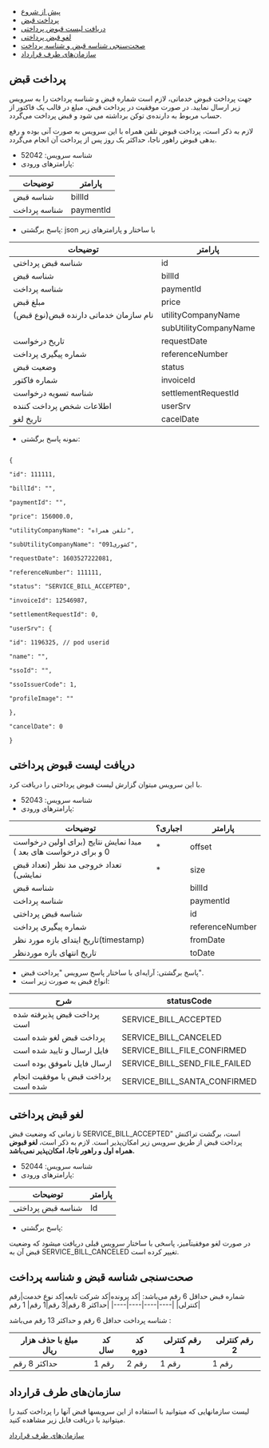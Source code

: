 - [پیش از شروع](#menu)
- [پرداخت قبض](#menu)
- [دریافت لیست قبوض پرداختی](#menu)
- [لغو قبض پرداختی](#menu)
- [صحت­‌سنجی شناسه قبض و شناسه پرداخت](#menu)
- [سازمان‌های طرف قرارداد](#menu)


## پرداخت قبض

جهت پرداخت قبوض خدماتی، لازم است شماره قبض و شناسه پرداخت را به سرویس زیر ارسال نمایید. در صورت موفقیت در پرداخت قبض، مبلغ در قالب یک فاکتور از حساب مربوط به دارنده‌ی توکن برداشته می شود و قبض پرداخت می‌گردد.

لازم به ذکر است، پرداخت قبوض تلفن همراه با این سرویس به صورت آنی بوده و رفع بدهی قبوض راهور ناجا، حداکثر یک روز پس از پرداخت آن انجام می‌گردد.

- شناسه سرویس: 52042
- پارامترهای ورودی:

|توضیحات|پارامتر|
|-----|-----|
|شناسه قبض|billId|
|شناسه پرداخت|paymentId|

- پاسخ برگشتی: json با ساختار و پارامترهای زیر 

|توضیحات|پارامتر|
|-----|-----|
| شناسه قبض پرداختی|id|
|شناسه قبض|billId|
|شناسه پرداخت|paymentId|
|مبلغ قبض|price|
|نام سازمان خدماتی دارنده قبض(نوع قبض)|utilityCompanyName|
||subUtilityCompanyName|
|تاریخ درخواست|requestDate|
|شماره پیگیری پرداخت|referenceNumber|
|وضعیت قبض|status|
|شماره فاکتور|invoiceId|
|شناسه تسویه درخواست|settlementRequestId|
|اطلاعات شخص پرداخت کننده|userSrv|
|تاریخ لغو|cacelDate|

- نمونه پاسخ برگشتی:

```javacript

{

"id": 111111,

"billId": "",

"paymentId": "",

"price": 156000.0,

"utilityCompanyName": "تلفن همراه",

"subUtilityCompanyName": "کشوری091",

"requestDate": 1603527222081,

"referenceNumber": 111111,

"status": "SERVICE_BILL_ACCEPTED",

"invoiceId": 12546987,

"settlementRequestId": 0,

"userSrv": {

"id": 1196325, // pod userid

"name": "",

"ssoId": "",

"ssoIssuerCode": 1,

"profileImage": ""

},

"cancelDate": 0

}
```

## دریافت لیست قبوض پرداختی

با این سرویس میتوان گزارش لیست قبوض پرداختی را دریافت کرد.

- شناسه سرویس: 52043
- پارامترهای ورودی:

|توضیحات|اجباری؟|پارامتر|
|----|-----|-----|
|مبدا نمایش نتایج (برای اولین درخواست 0 و برای درخواست های بعد )|*|offset|
|تعداد خروجی مد نظر (تعداد قبض نمایشی)|*|size|
| شناسه قبض||billId|
|شناسه پرداخت||paymentId|
|شناسه قبض پرداختی||id|
| شماره پیگیری پرداخت||referenceNumber|
|تاریخ ایتدای بازه مورد نظر(timestamp)||fromDate|
|تاریخ انتهای بازه موردنظر||toDate|


- پاسخ برگشتی: آرایه‌ای با ساختار پاسخ سرویس "پرداخت قبض".
- انواع قبض به صورت زیر است:

|شرح|statusCode|
|----|----|
|پرداخت قبض پذیرفته شده است|SERVICE_BILL_ACCEPTED|
|پرداخت قبض لغو شده است|SERVICE_BILL_CANCELED|
|فایل ارسال و تایید شده است|SERVICE_BILL_FILE_CONFIRMED|
|ارسال فایل ناموفق بوده است|SERVICE_BILL_SEND_FILE_FAILED|
|پرداخت قبض با موفقیت انجام شده است|SERVICE_BILL_SANTA_CONFIRMED|


## لغو قبض پرداختی

 تا زمانی که وضعیت قبض SERVICE_BILL_ACCEPTED"  است، برگشت تراکنش پرداخت قبض از طریق سرویس زیر امکان‌پذیر است.
 لازم به ذکر است، **لغو قبوض همراه اول و راهور ناجا، امکان‌پذیر نمی‌باشد.**

- شناسه سرویس: 52044
- پارامترهای ورودی:

|توضیحات|پارامتر|
|-----|-----|
|شناسه قبض پرداختی|Id|

- پاسخ برگشتی:


در صورت لغو موفقیت­آمیز، پاسخی با ساختار سرویس قبلی دریافت می­شود که وضعیت قبض آن به SERVICE_BILL_CANCELED تغییر کرده است.


## صحت­‌سنجی شناسه قبض و شناسه پرداخت

شماره قبض حداقل 6 رقم می‌باشد:
|کد پرونده|کد شرکت تابعه|کد نوع خدمت|رقم کنترلی|
|----|----|----|----|
|حداکثر 8 رقم|3 رقم|1 رقم| 1 رقم|

  
  


شناسه پرداخت حداقل 6 رقم و حداکثر 13 رقم می‌باشد :

|مبلغ با حذف هزار ریال|کد سال|کد دوره|رقم کنترلی 1|رقم کنترلی 2|
|---|----|----|----|---|
|حداکثر 8 رقم|1 رقم|2 رقم|1 رقم|1 رقم|  
  
  
  


## سازمان‌های طرف قرارداد



لیست سازمانهایی که میتوانید با استفاده از این سرویس­ها قبض آنها را پرداخت کنید را میتوانید با دریافت فابل زیر مشاهده کنید.

[سازمان‌های طرف قرارداد](https://core.pod.ir/nzh/file/?fileId=407735&hashCode=17071b19458-0.07657295653103557)
